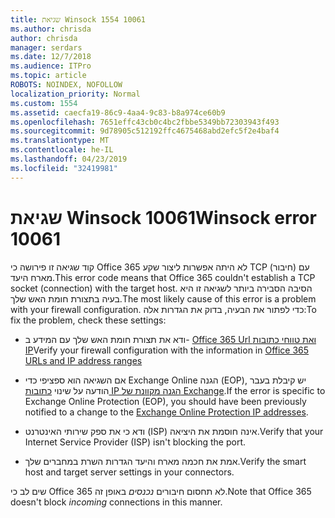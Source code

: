 ```yaml
---
title: שגיאת Winsock 1554 10061
ms.author: chrisda
author: chrisda
manager: serdars
ms.date: 12/7/2018
ms.audience: ITPro
ms.topic: article
ROBOTS: NOINDEX, NOFOLLOW
localization_priority: Normal
ms.custom: 1554
ms.assetid: caecfa19-86c9-4aa4-9c83-b8a974ce60b9
ms.openlocfilehash: 7651effc43cb0c4bc2fbbe5349bb72303943f493
ms.sourcegitcommit: 9d78905c512192ffc4675468abd2efc5f2e4baf4
ms.translationtype: MT
ms.contentlocale: he-IL
ms.lasthandoff: 04/23/2019
ms.locfileid: "32419981"
---
```

# <a name="winsock-error-10061"></a><span data-ttu-id="e2e7a-102">שגיאת Winsock 10061</span><span class="sxs-lookup"><span data-stu-id="e2e7a-102">Winsock error 10061</span></span>

<span data-ttu-id="e2e7a-103">קוד שגיאה זו פירושה כי Office 365 לא היתה אפשרות ליצור שקע TCP (חיבור) עם מארח היעד.</span><span class="sxs-lookup"><span data-stu-id="e2e7a-103">This error code means that Office 365 couldn't establish a TCP socket (connection) with the target host.</span></span> <span data-ttu-id="e2e7a-104">הסיבה הסבירה ביותר לשגיאה זו היא בעיה בתצורת חומת האש שלך.</span><span class="sxs-lookup"><span data-stu-id="e2e7a-104">The most likely cause of this error is a problem with your firewall configuration.</span></span> <span data-ttu-id="e2e7a-105">כדי לפתור את הבעיה, בדוק את הגדרות אלה:</span><span class="sxs-lookup"><span data-stu-id="e2e7a-105">To fix the problem, check these settings:</span></span>

- <span data-ttu-id="e2e7a-106">ודא את תצורת חומת האש שלך עם המידע ב- [Office 365 Url ואת טווחי כתובות IP](https://docs.microsoft.com/office365/enterprise/urls-and-ip-address-ranges)</span><span class="sxs-lookup"><span data-stu-id="e2e7a-106">Verify your firewall configuration with the information in [Office 365 URLs and IP address ranges](https://docs.microsoft.com/office365/enterprise/urls-and-ip-address-ranges)</span></span>

- <span data-ttu-id="e2e7a-107">אם השגיאה הוא ספציפי כדי Exchange Online הגנה (EOP), יש קיבלת בעבר הודעה על שינוי [כתובות IP הגנה מקוונת של Exchange](https://docs.microsoft.com/office365/SecurityCompliance/eop/exchange-online-protection-ip-addresses).</span><span class="sxs-lookup"><span data-stu-id="e2e7a-107">If the error is specific to Exchange Online Protection (EOP), you should have been previously notified to a change to the [Exchange Online Protection IP addresses](https://docs.microsoft.com/office365/SecurityCompliance/eop/exchange-online-protection-ip-addresses).</span></span>

- <span data-ttu-id="e2e7a-108">ודא כי את ספק שירותי האינטרנט (ISP) אינה חוסמת את היציאה.</span><span class="sxs-lookup"><span data-stu-id="e2e7a-108">Verify that your Internet Service Provider (ISP) isn't blocking the port.</span></span>

- <span data-ttu-id="e2e7a-109">אמת את חכמה מארח והיעד הגדרות השרת במחברים שלך.</span><span class="sxs-lookup"><span data-stu-id="e2e7a-109">Verify the smart host and target server settings in your connectors.</span></span>

<span data-ttu-id="e2e7a-110">שים לב כי Office 365 לא תחסום חיבורים *נכנסים* באופן זה.</span><span class="sxs-lookup"><span data-stu-id="e2e7a-110">Note that Office 365 doesn't block *incoming* connections in this manner.</span></span>
